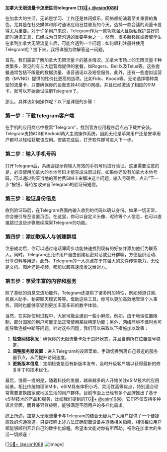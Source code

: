 **加拿大无限流量卡怎麽註冊telegram [[TG💪+ @esim1088](https://t.me/s/esim1088)]**

在加拿大的生活，无论是学习、工作还是休闲娱乐，网络都扮演着至关重要的角色。尤其是在社交媒体和即时通讯应用日益普及的今天，选择一款合适的流量卡显得尤为重要。对于许多用户来说，Telegram作为一款功能强大且隐私保护良好的即时通讯工具，已经成为日常沟通的重要平台之一。然而，很多新移民或者留学生在拿到加拿大无限流量卡后，可能会遇到一个问题：如何顺利注册并使用Telegram呢？接下来，我将详细为你解答这一问题。

首先，我们需要了解加拿大无限流量卡的基本情况。加拿大市场上的无限流量卡种类繁多，常见的有三大运营商提供的套餐，如Rogers、Bell以及Telus等。这些套餐通常包括不限量的数据流量、语音通话以及短信服务。此外，还有一些虚拟运营商（MVNO）提供的性价比更高的选项，比如Fido、Koodo等。无论选择哪种类型的流量卡，只要确保你的设备支持4G或5G网络，并且已经激活了相应的SIM卡，就可以开始尝试注册Telegram了。

那么，具体该如何操作呢？以下是详细的步骤：

### 第一步：下载Telegram客户端

在手机的应用商店中搜索“Telegram”，找到官方应用程序后点击下载并安装。Telegram支持iOS和Android两大主流操作系统，因此无论是苹果用户还是安卓用户都可以轻松获取该应用。安装完成后，打开软件即可进入下一步。

### 第二步：输入手机号码

打开Telegram后，系统会提示你输入有效的手机号码进行验证。这里需要注意的是，必须使用加拿大的本地号码才能完成注册过程。如果你还没有加拿大本地号码，可以通过购买当地的预付费SIM卡来解决这个问题。输入号码后，点击“下一步”按钮，等待接收来自Telegram的验证码短信。

### 第三步：验证身份信息

收到验证码后，在Telegram界面内输入收到的代码以确认身份。如果一切正常，你会被引导至设置页面。在这里，你可以自定义头像、昵称等个人信息，也可以直接跳过这些步骤继续探索Telegram的功能。

### 第四步：添加联系人与创建群组

注册成功后，你可以通过电话簿同步功能快速找到现有的好友并添加他们为联系人。同时，Telegram还允许用户自由创建私密对话或公开群聊，方便组织活动、分享资料等用途。此外，Telegram的一大亮点在于其强大的文件传输能力，无论是文档、图片还是视频，都能以超高速度发送给对方。

### 第五步：享受丰富的内容和服务

除了基础的消息交流功能外，Telegram还提供了诸多附加特性，例如频道订阅、机器人助手、秘密聊天模式等等。借助这些工具，你可以更加高效地管理个人事务，同时也能够享受到更加丰富多彩的数字体验。

当然，在实际使用过程中，大家可能会遇到一些小麻烦。例如，由于地理位置限制，部分国家的用户可能无法正常使用某些特定功能；另外，网络环境不佳时也可能导致连接中断等问题。针对这些问题，我们可以采取以下措施加以改善：

1. **检查网络状况**：确保你的无限流量卡处于良好状态，并且当前所在位置信号稳定。
2. **调整服务器设置**：进入Telegram的设置菜单，手动切换到离自己最近的服务器节点，从而提升访问速度。
3. **更新版本信息**：定期检查是否有新版本发布，及时升级客户端以获得最新的修复补丁和技术优化。

最后，值得一提的是，随着科技的发展，越来越多的人开始关注eSIM技术的应用前景。相比传统物理SIM卡，eSIM具有体积小巧、灵活性高等优点，特别适合经常需要更换国家或地区生活的用户群体。目前市面上已经有多个品牌推出了基于eSIM技术的产品和服务，比如我们提到的[TG💪+ @esim1088](https://t.me/s/esim1088)，它们不仅支持多种语言界面，而且兼容性极强，能够满足不同用户的多样化需求。

综上所述，加拿大无限流量卡与Telegram的结合无疑为广大用户提供了一个便捷高效的沟通渠道。只要按照上述方法正确配置设备并遵循相关指南，相信每位用户都能够顺利开启自己的数字化旅程。希望本文能对你有所帮助，祝你在加拿大的生活一切顺遂！

[[TG💪+ @esim1088](https://t.me/s/esim1088) ![Image](https://i.postimg.cc/4NQfJmqS/Snipaste-2025-05-13-00-14-12.png)]